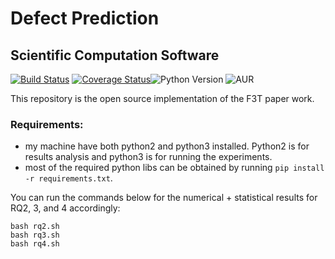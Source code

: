 # Defect Prediction
## Scientific Computation Software
[![Build Status](https://travis-ci.org/ai-se/se4sci.svg?branch=master)](https://travis-ci.org/ai-se/se4sci)
[![Coverage Status](https://coveralls.io/repos/github/se4sci/defect-prediction/badge.svg?branch=master)](https://coveralls.io/github/se4sci/defect-prediction?branch=master)![Python Version](https://img.shields.io/badge/python-3.6-blue.svg)
![AUR](https://img.shields.io/aur/license/yaourt.svg)

This repository is the open source implementation of the F3T paper work. 

### Requirements:
- my machine have both python2 and python3 installed. Python2 is for results analysis and python3 is for running the experiments. 
- most of the required python libs can be obtained by running ```pip install -r requirements.txt```.


You can run the commands below for the numerical + statistical results for RQ2, 3, and 4 accordingly: 

```
bash rq2.sh 
bash rq3.sh
bash rq4.sh
```
